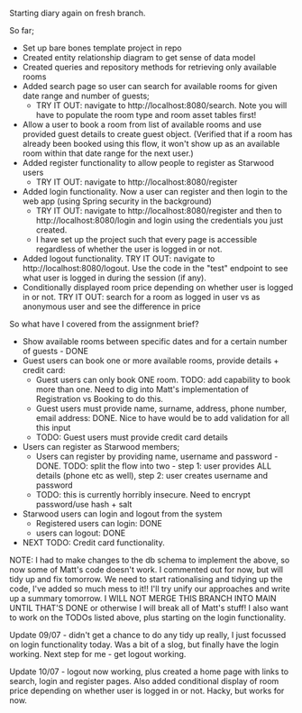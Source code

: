 Starting diary again on fresh branch.

So far;

- Set up bare bones template project in repo
- Created entity relationship diagram to get sense of data model
- Created queries and repository methods for retrieving only available rooms 
- Added search page so user can search for available rooms for given date range and number of guests;
  - TRY IT OUT: navigate to http://localhost:8080/search. Note you will have to populate the room type and room asset tables first!
- Allow a user to book a room from list of available rooms and use provided guest details to create guest object.
  (Verified that if a room has already been booked using this flow, it won't show up as an available room within that date range for the next user.)
- Added register functionality to allow people to register as Starwood users
  - TRY IT OUT: navigate to http://localhost:8080/register
- Added login functionality. Now a user can register and then login to the web app (using Spring security in the background)
  - TRY IT OUT: navigate to http://localhost:8080/register and then to http://localhost:8080/login and login using the credentials you just created.
  - I have set up the project such that every page is accessible regardless of whether the user is logged in or not.
- Added logout functionality. TRY IT OUT: navigate to http://localhost:8080/logout. Use the code in the "test" endpoint to see what user is logged in during the session (if any).
- Conditionally displayed room price depending on whether user is logged in or not. TRY IT OUT: search for a room as logged in user vs as anonymous user and see the difference in price

So what have I covered from the assignment brief?

- Show available rooms between specific dates and for a certain number of guests - DONE
- Guest users can book one or more available rooms, provide details + credit card:
  - Guest users can only book ONE room. TODO: add capability to book more than one. Need to dig into Matt's implementation of Registration vs Booking to do this.
  - Guest users must provide name, surname, address, phone number, email address: DONE. Nice to have would be to add validation for all this input
  - TODO: Guest users must provide credit card details
- Users can register as Starwood members;
  - Users can register by providing name, username and password - DONE. TODO: split the flow into two - step 1: user provides ALL details (phone etc as well), step 2: user creates username and password
  - TODO: this is currently horribly insecure. Need to encrypt password/use hash + salt
- Starwood users can login and logout from the system
  - Registered users can login: DONE
  - users can logout: DONE
- NEXT TODO: Credit card functionality. 

NOTE: I had to make changes to the db schema to implement the above, so now some of Matt's code doesn't work. I commented out for now, but will tidy up and fix tomorrow. 
We need to start rationalising and tidying up the code, I've added so much mess to it!! I'll try unify our approaches and write up a summary tomorrow. I WILL NOT MERGE THIS BRANCH INTO MAIN UNTIL THAT'S DONE or otherwise I will break all of Matt's stuff!
I also want to work on the TODOs listed above, plus starting on the login functionality. 

Update 09/07 - didn't get a chance to do any tidy up really, I just focussed on login functionality today. Was a bit of a slog, but finally have the login working. Next step for me - get logout working. 

Update 10/07 - logout now working, plus created a home page with links to search, login and register pages. Also added conditional display of room price depending on whether user is logged in or not. Hacky, but works for now.

